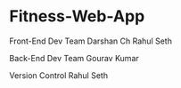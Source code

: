 # Fitness-Web-App
Front-End Dev Team
  Darshan Ch
  Rahul Seth

Back-End Dev Team
  Gourav Kumar

Version Control
  Rahul Seth
